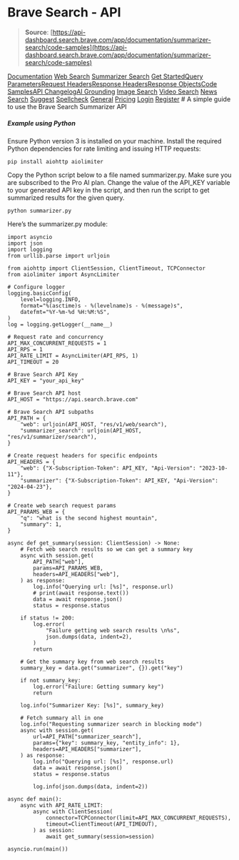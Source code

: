 # Brave Search - API

> **Source**: [https://api-dashboard.search.brave.com/app/documentation/summarizer-search/code-samples](https://api-dashboard.search.brave.com/app/documentation/summarizer-search/code-samples)


[](https://api-dashboard.search.brave.com/app/dashboard)  [](https://api-dashboard.search.brave.com/app/dashboard)  [Documentation](https://api-dashboard.search.brave.com/app/documentation) [Web Search](https://api-dashboard.search.brave.com/app/documentation/web-search) [Summarizer Search](https://api-dashboard.search.brave.com/app/documentation/summarizer-search) [Get Started](https://api-dashboard.search.brave.com/app/documentation/summarizer-search/get-started)[Query Parameters](https://api-dashboard.search.brave.com/app/documentation/summarizer-search/query)[Request Headers](https://api-dashboard.search.brave.com/app/documentation/summarizer-search/request-headers)[Response Headers](https://api-dashboard.search.brave.com/app/documentation/summarizer-search/response-headers)[Response Objects](https://api-dashboard.search.brave.com/app/documentation/summarizer-search/responses)[Code Samples](https://api-dashboard.search.brave.com/app/documentation/summarizer-search/code-samples)[API Changelog](https://api-dashboard.search.brave.com/app/documentation/summarizer-search/api-changelog)[AI Grounding](https://api-dashboard.search.brave.com/app/documentation/ai-grounding) [Image Search](https://api-dashboard.search.brave.com/app/documentation/image-search) [Video Search](https://api-dashboard.search.brave.com/app/documentation/video-search) [News Search](https://api-dashboard.search.brave.com/app/documentation/news-search) [Suggest](https://api-dashboard.search.brave.com/app/documentation/suggest) [Spellcheck](https://api-dashboard.search.brave.com/app/documentation/spellcheck) [General](https://api-dashboard.search.brave.com/app/documentation/general) [Pricing](https://api-dashboard.search.brave.com/app/plans)    [Login](https://api-dashboard.search.brave.com/login) [Register](https://api-dashboard.search.brave.com/register) # A simple guide to use the Brave Search Summarizer API

 ##### Example using Python

 Ensure Python version 3 is installed on your machine. Install the
required Python dependencies for rate limiting and issuing HTTP requests:

```
pip install aiohttp aiolimiter
```

Copy the Python script below to a file named summarizer.py. Make sure
you are subscribed to the Pro AI plan.
Change the value of the API_KEY variable to your generated
API key in the script, and then run the script to get
summarized results for the given query.

```
python summarizer.py
```

Here’s the summarizer.py module:

```
import asyncio
import json
import logging
from urllib.parse import urljoin

from aiohttp import ClientSession, ClientTimeout, TCPConnector
from aiolimiter import AsyncLimiter

# Configure logger
logging.basicConfig(
    level=logging.INFO,
    format="%(asctime)s - %(levelname)s - %(message)s",
    datefmt="%Y-%m-%d %H:%M:%S",
)
log = logging.getLogger(__name__)

# Request rate and concurrency
API_MAX_CONCURRENT_REQUESTS = 1
API_RPS = 1
API_RATE_LIMIT = AsyncLimiter(API_RPS, 1)
API_TIMEOUT = 20

# Brave Search API Key
API_KEY = "your_api_key"

# Brave Search API host
API_HOST = "https://api.search.brave.com"

# Brave Search API subpaths
API_PATH = {
    "web": urljoin(API_HOST, "res/v1/web/search"),
    "summarizer_search": urljoin(API_HOST, "res/v1/summarizer/search"),
}

# Create request headers for specific endpoints
API_HEADERS = {
    "web": {"X-Subscription-Token": API_KEY, "Api-Version": "2023-10-11"},
    "summarizer": {"X-Subscription-Token": API_KEY, "Api-Version": "2024-04-23"},
}

# Create web search request params
API_PARAMS_WEB = {
    "q": "what is the second highest mountain",
    "summary": 1,
}

async def get_summary(session: ClientSession) -> None:
    # Fetch web search results so we can get a summary key
    async with session.get(
        API_PATH["web"],
        params=API_PARAMS_WEB,
        headers=API_HEADERS["web"],
    ) as response:
        log.info("Querying url: [%s]", response.url)
        # print(await response.text())
        data = await response.json()
        status = response.status

    if status != 200:
        log.error(
            "Failure getting web search results \n%s",
            json.dumps(data, indent=2),
        )
        return

    # Get the summary key from web search results
    summary_key = data.get("summarizer", {}).get("key")

    if not summary_key:
        log.error("Failure: Getting summary key")
        return

    log.info("Summarizer Key: [%s]", summary_key)

    # Fetch summary all in one
    log.info("Requesting summarizer search in blocking mode")
    async with session.get(
        url=API_PATH["summarizer_search"],
        params={"key": summary_key, "entity_info": 1},
        headers=API_HEADERS["summarizer"],
    ) as response:
        log.info("Querying url: [%s]", response.url)
        data = await response.json()
        status = response.status

        log.info(json.dumps(data, indent=2))

async def main():
    async with API_RATE_LIMIT:
        async with ClientSession(
            connector=TCPConnector(limit=API_MAX_CONCURRENT_REQUESTS),
            timeout=ClientTimeout(API_TIMEOUT),
        ) as session:
            await get_summary(session=session)

asyncio.run(main())
```

 